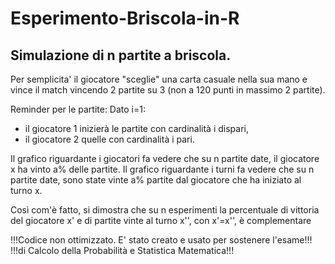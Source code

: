# Esperimento-Briscola-in-R

## Simulazione di n partite a briscola.
Per semplicita' il giocatore "sceglie" una carta casuale nella sua mano e vince il match vincendo 2 partite su 3 (non a 120 punti in massimo 2 partite).

Reminder per le partite:
Dato i=1:
- il giocatore 1 inizierà le partite con cardinalità i dispari, 
- il giocatore 2 quelle con cardinalità i pari.

Il grafico riguardante i giocatori fa vedere che su n partite date, il giocatore x ha vinto a% delle partite.
Il grafico riguardante i turni fa vedere che su n partite date, sono state vinte a% partite dal giocatore che ha iniziato al turno x.

Così com'è fatto, si dimostra che su n esperimenti la percentuale di vittoria del giocatore x' e di partite vinte al turno x'', con x'=x'', è complementare

!!!Codice non ottimizzato. E' stato creato e usato per sostenere l'esame!!!
!!!di Calcolo della Probabilità e Statistica Matematica!!!
